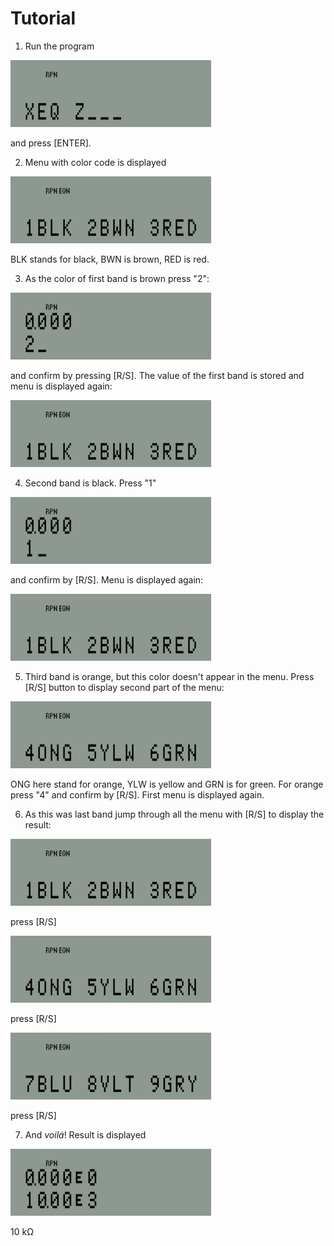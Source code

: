 # Tutorial

1. Run the program

![screenshot1](https://raw.githubusercontent.com/petrst/HP35s-Resistor-Color-Code-Calculator/main/screenshots/screenshot-1.png)

and press [ENTER].

2. Menu with color code is displayed

![screenshot1](https://raw.githubusercontent.com/petrst/HP35s-Resistor-Color-Code-Calculator/main/screenshots/screenshot-2.png)

BLK stands for black, BWN is brown, RED is red.

3. As the color of first band is brown press "2":

![screenshot3](https://raw.githubusercontent.com/petrst/HP35s-Resistor-Color-Code-Calculator/main/screenshots/screenshot-3.png)

and confirm by pressing [R/S]. The value of the first band is stored 
and menu is displayed again:

![screenshot1](https://raw.githubusercontent.com/petrst/HP35s-Resistor-Color-Code-Calculator/main/screenshots/screenshot-2.png)

4. Second band is black. Press "1"

![screenshot4](https://raw.githubusercontent.com/petrst/HP35s-Resistor-Color-Code-Calculator/main/screenshots/screenshot-4.png)

and confirm by [R/S]. Menu is displayed again:

![screenshot1](https://raw.githubusercontent.com/petrst/HP35s-Resistor-Color-Code-Calculator/main/screenshots/screenshot-2.png)

5. Third band is orange, but this color doesn't appear in the menu.
Press [R/S] button to display second part of the menu:

![screenshot5](https://raw.githubusercontent.com/petrst/HP35s-Resistor-Color-Code-Calculator/main/screenshots/screenshot-5.png)

ONG here stand for orange, YLW is yellow and GRN is for green.
For orange press "4" and confirm by [R/S]. First menu is displayed again.

6. As this was last band jump through all the menu with [R/S] to display the result:

![screenshot2](https://raw.githubusercontent.com/petrst/HP35s-Resistor-Color-Code-Calculator/main/screenshots/screenshot-2.png)

press [R/S]

![screenshot5](https://raw.githubusercontent.com/petrst/HP35s-Resistor-Color-Code-Calculator/main/screenshots/screenshot-5.png)

press [R/S]

![screenshot8](https://raw.githubusercontent.com/petrst/HP35s-Resistor-Color-Code-Calculator/main/screenshots/screenshot-8.png)

press [R/S]

7. And _voilá_! Result is displayed


![screenshot9](https://raw.githubusercontent.com/petrst/HP35s-Resistor-Color-Code-Calculator/main/screenshots/screenshot-9.png)

10 kΩ

